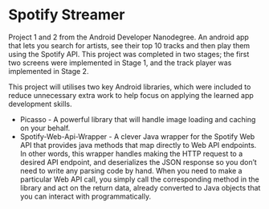 # Spotify Streamer

Project 1 and 2 from the Android Developer Nanodegree. An android app that lets you search for artists, see their top 10 tracks and then play them using the Spotify API. This project was completed in two stages; the first two screens were implemented in Stage 1, and the track player was implemented in Stage 2.

This project will utilises two key Android libraries, which were included to reduce unnecessary extra work to help focus on applying the learned app development skills.

* Picasso - A powerful library that will handle image loading and caching on your behalf.
* Spotify-Web-Api-Wrapper - A clever Java wrapper for the Spotify Web API that provides java methods that map directly to Web API endpoints. In other words, this wrapper handles making the HTTP request to a desired API endpoint, and deserializes the JSON response so you don’t need to write any parsing code by hand. When you need to make a particular Web API call, you simply call the corresponding method in the library and act on the return data, already converted to Java objects that you can interact with programmatically.
